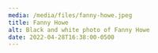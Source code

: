 ```yaml
---
media: /media/files/fanny-howe.jpeg
title: Fanny Howe
alt: Black and white photo of Fanny Howe
date: 2022-04-28T16:38:00-0500
---
```

